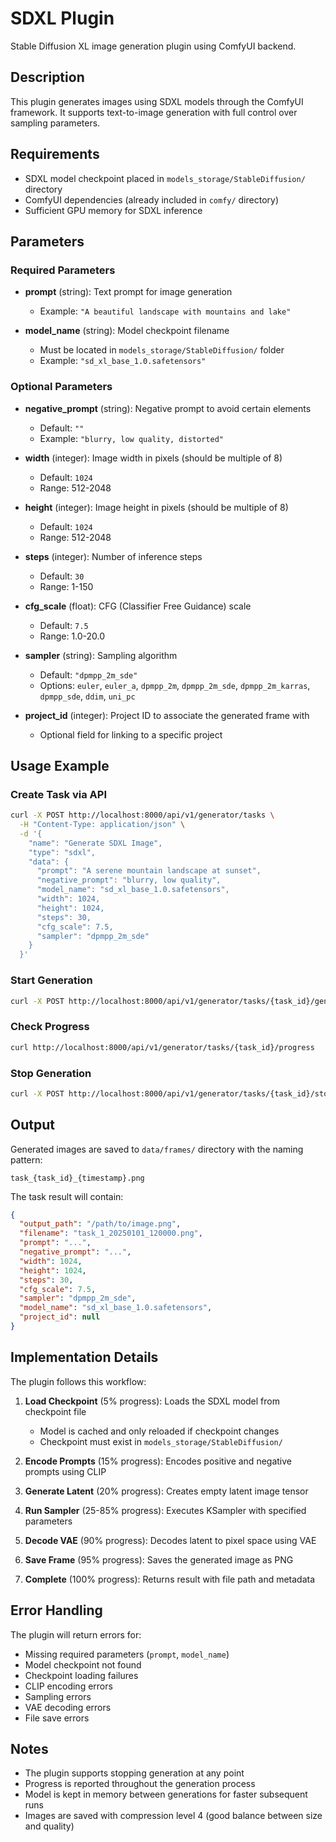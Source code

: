 # SDXL Plugin

Stable Diffusion XL image generation plugin using ComfyUI backend.

## Description

This plugin generates images using SDXL models through the ComfyUI framework. It supports text-to-image generation with full control over sampling parameters.

## Requirements

- SDXL model checkpoint placed in `models_storage/StableDiffusion/` directory
- ComfyUI dependencies (already included in `comfy/` directory)
- Sufficient GPU memory for SDXL inference

## Parameters

### Required Parameters

- **prompt** (string): Text prompt for image generation
  - Example: `"A beautiful landscape with mountains and lake"`

- **model_name** (string): Model checkpoint filename
  - Must be located in `models_storage/StableDiffusion/` folder
  - Example: `"sd_xl_base_1.0.safetensors"`

### Optional Parameters

- **negative_prompt** (string): Negative prompt to avoid certain elements
  - Default: `""`
  - Example: `"blurry, low quality, distorted"`

- **width** (integer): Image width in pixels (should be multiple of 8)
  - Default: `1024`
  - Range: 512-2048

- **height** (integer): Image height in pixels (should be multiple of 8)
  - Default: `1024`
  - Range: 512-2048

- **steps** (integer): Number of inference steps
  - Default: `30`
  - Range: 1-150

- **cfg_scale** (float): CFG (Classifier Free Guidance) scale
  - Default: `7.5`
  - Range: 1.0-20.0

- **sampler** (string): Sampling algorithm
  - Default: `"dpmpp_2m_sde"`
  - Options: `euler`, `euler_a`, `dpmpp_2m`, `dpmpp_2m_sde`, `dpmpp_2m_karras`, `dpmpp_sde`, `ddim`, `uni_pc`

- **project_id** (integer): Project ID to associate the generated frame with
  - Optional field for linking to a specific project

## Usage Example

### Create Task via API

```bash
curl -X POST http://localhost:8000/api/v1/generator/tasks \
  -H "Content-Type: application/json" \
  -d '{
    "name": "Generate SDXL Image",
    "type": "sdxl",
    "data": {
      "prompt": "A serene mountain landscape at sunset",
      "negative_prompt": "blurry, low quality",
      "model_name": "sd_xl_base_1.0.safetensors",
      "width": 1024,
      "height": 1024,
      "steps": 30,
      "cfg_scale": 7.5,
      "sampler": "dpmpp_2m_sde"
    }
  }'
```

### Start Generation

```bash
curl -X POST http://localhost:8000/api/v1/generator/tasks/{task_id}/generate
```

### Check Progress

```bash
curl http://localhost:8000/api/v1/generator/tasks/{task_id}/progress
```

### Stop Generation

```bash
curl -X POST http://localhost:8000/api/v1/generator/tasks/{task_id}/stop
```

## Output

Generated images are saved to `data/frames/` directory with the naming pattern:
```
task_{task_id}_{timestamp}.png
```

The task result will contain:
```json
{
  "output_path": "/path/to/image.png",
  "filename": "task_1_20250101_120000.png",
  "prompt": "...",
  "negative_prompt": "...",
  "width": 1024,
  "height": 1024,
  "steps": 30,
  "cfg_scale": 7.5,
  "sampler": "dpmpp_2m_sde",
  "model_name": "sd_xl_base_1.0.safetensors",
  "project_id": null
}
```

## Implementation Details

The plugin follows this workflow:

1. **Load Checkpoint** (5% progress): Loads the SDXL model from checkpoint file
   - Model is cached and only reloaded if checkpoint changes
   - Checkpoint must exist in `models_storage/StableDiffusion/`

2. **Encode Prompts** (15% progress): Encodes positive and negative prompts using CLIP

3. **Generate Latent** (20% progress): Creates empty latent image tensor

4. **Run Sampler** (25-85% progress): Executes KSampler with specified parameters

5. **Decode VAE** (90% progress): Decodes latent to pixel space using VAE

6. **Save Frame** (95% progress): Saves the generated image as PNG

7. **Complete** (100% progress): Returns result with file path and metadata

## Error Handling

The plugin will return errors for:
- Missing required parameters (`prompt`, `model_name`)
- Model checkpoint not found
- Checkpoint loading failures
- CLIP encoding errors
- Sampling errors
- VAE decoding errors
- File save errors

## Notes

- The plugin supports stopping generation at any point
- Progress is reported throughout the generation process
- Model is kept in memory between generations for faster subsequent runs
- Images are saved with compression level 4 (good balance between size and quality)

